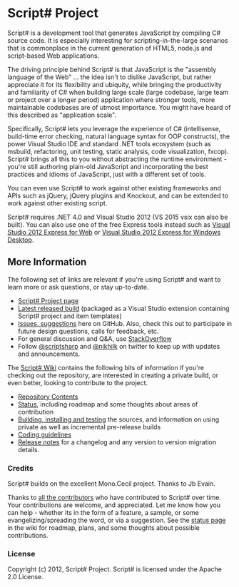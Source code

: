# Script# Project #

Script# is a development tool that generates JavaScript by compiling C# source code. It is especially interesting for scripting-in-the-large scenarios that is commonplace in the current generation of HTML5, node.js and script-based Web applications.

The driving principle behind Script# is that JavaScript is the "assembly language of the Web" ... the idea isn't to dislike JavaScript, but rather appreciate it for its flexibility and ubiquity, while bringing the productivity and familiarity of C# when building large scale (large codebase, large team or project over a longer period) application where stronger tools, more maintainable codebases are of utmost importance. You might have heard of this described as "application scale".

Specifically, Script# lets you leverage the experience of C# (intellisense, build-time error checking, natural language syntax for OOP constructs), the power Visual Studio IDE and standard .NET tools ecosystem (such as msbuild, refactoring, unit testing, static analysis, code visualization, fxcop). Script# brings all this to you without abstracting the runtime environment - you're still authoring plain-old JavaScript and incorporating the best practices and idioms of JavaScript, just with a different set of tools.

You can even use Script# to work against other existing frameworks and APIs such as jQuery, jQuery plugins and Knockout, and can be extended to work against other existing script.

Script# requires .NET 4.0 and Visual Studio 2012 (VS 2015 vsix can also be built). You can also use one of the free Express tools instead such as [Visual Studio 2012 Express for Web](http://www.microsoft.com/visualstudio/eng/downloads#d-express-web) or [Visual Studio 2012 Express for Windows Desktop](http://www.microsoft.com/visualstudio/eng/downloads#d-express-windows-desktop).

## More Information ##
The following set of links are relevant if you're using Script# and want to learn more or ask questions, or stay up-to-date.

* [Script# Project page](http://scriptsharp.com)
* [Latest released build](http://bit.ly/ssrelease) (packaged as a Visual Studio extension containing Script# project and item templates)
* [Issues, suggestions](https://github.com/nikhilk/scriptsharp/issues) here on GitHub. Also, check this out to participate in future design questions, calls for feedback, etc.
* For general discussion and Q&A, use [StackOverflow](http://stackoverflow.com/questions/tagged/scriptsharp)
* Follow [@scriptsharp](http://twitter.com/scriptsharp) and [@nikhilk](http://twitter.com/nikhilk) on twitter to keep up with updates and announcements.

The [Script# Wiki](https://github.com/nikhilk/scriptsharp/wiki/Wiki) contains the following bits of information if you're checking out the repository, are interested in creating a private build, or even better, looking to contribute to the project.

* [Repository Contents](https://github.com/nikhilk/scriptsharp/wiki/Repository)
* [Status](https://github.com/nikhilk/scriptsharp/wiki/Status), including roadmap and some thoughts about areas of contribution
* [Building, installing and testing](https://github.com/nikhilk/scriptsharp/wiki/Building,-Installing-and-Testing) the sources, and information on using private as well as incremental pre-release builds
* [Coding guidelines](https://github.com/nikhilk/scriptsharp/wiki/Coding-Guidelines)
* [Release notes](https://github.com/nikhilk/scriptsharp/wiki/Release-Notes) for a changelog and any version to version migration details.

### Credits ###

Script# builds on the excellent Mono.Cecil project. Thanks to Jb Evain.

Thanks to [all the contributors](https://github.com/nikhilk/scriptsharp/graphs/contributors) who have contributed to Script# over time. Your contributions are welcome, and appreciated. Let me know how you can help - whether its in the form of a feature, a sample, or some evangelizing/spreading the word, or via a suggestion. See the [status page](https://github.com/nikhilk/scriptsharp/wiki/Status) in the wiki for roadmap, plans, and some thoughts about possible contributions.

### License ###
Copyright (c) 2012, Script# Project.
Script# is licensed under the Apache 2.0 License.
